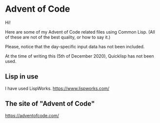 # Advent of Code

Hi!

Here are some of my Advent of Code related files using Common Lisp.
(All of these are not of the best quality, or how to say it.)

Please, notice that the day-specific input data has not been included.

At the time of writing this (5th of December 2020), Quicklisp has not been used.

## Lisp in use
I have used LispWorks.
https://www.lispworks.com/

## The site of "Advent of Code"
https://adventofcode.com/

